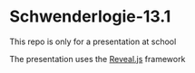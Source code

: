 # Schwenderlogie-13.1

This repo is only for a presentation at school

The presentation uses the [Reveal.js](https://github.com/hakimel/reveal.js/) framework

